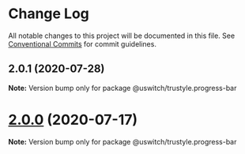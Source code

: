 # Change Log

All notable changes to this project will be documented in this file.
See [Conventional Commits](https://conventionalcommits.org) for commit guidelines.

## 2.0.1 (2020-07-28)

**Note:** Version bump only for package @uswitch/trustyle.progress-bar





# [2.0.0](https://github.com/uswitch/trustyle/compare/@uswitch/trustyle.progress-bar@1.1.0...@uswitch/trustyle.progress-bar@2.0.0) (2020-07-17)

**Note:** Version bump only for package @uswitch/trustyle.progress-bar

